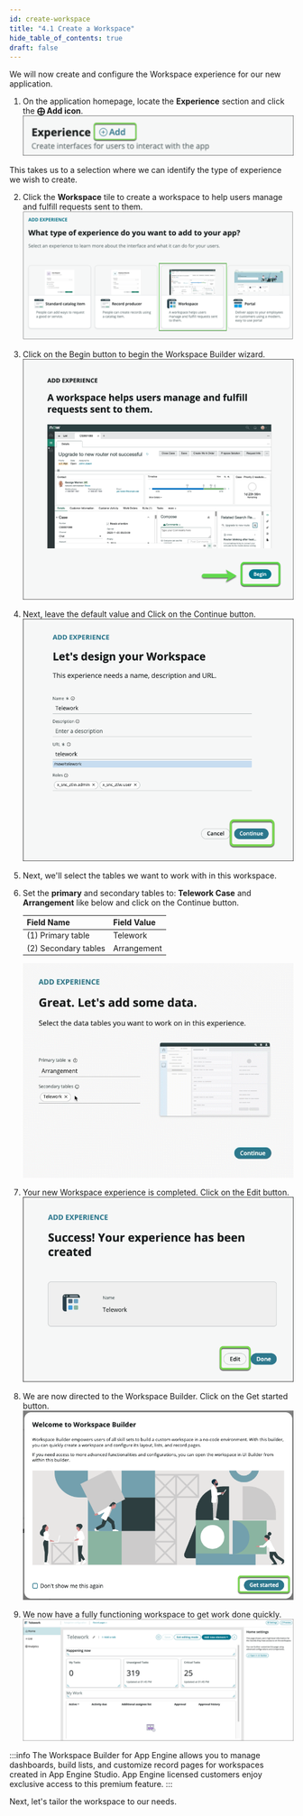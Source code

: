```yaml
---
id: create-workspace
title: "4.1 Create a Workspace"
hide_table_of_contents: true
draft: false
---
```


We will now create and configure the Workspace experience for our new application.

1. On the application homepage, locate the **Experience** section and click the **⨁ Add icon**.
![](../Click_Add_Experience.png)

This takes us to a selection where we can identify the type of experience we wish to create.


2. Click the **Workspace** tile to create a workspace to help users manage and fulfill requests sent to them.
![](./workspace/Click_the_Workspace_Tile.png)


3. Click on the <span className="aes_button">Begin</span> button to begin the Workspace Builder wizard.
![](./workspace/Add_Experience_Preview.png)


4. Next, leave the default value and Click on the <span className="aes_button">Continue</span> button.
![](./workspace/Workspace_Experience_Form.png)


5. Next, we'll select the tables we want to work with in this workspace.


6. Set the **primary** and secondary tables to: **Telework Case** and **Arrangement** like below and click on the <span className="aes_button">Continue</span> button.

    |Field Name           | Field Value
    |---------------------| --------------
    |(1) Primary table    | Telework
    |(2) Secondary tables | Arrangement

    ![](./workspace/Set_the_primary_and_secondary_tables_VID.gif)


7. Your new Workspace experience is completed.  Click on the <span className="aes_button">Edit</span> button.
![](./workspace/Click_Done_Experience_Created.png)


8. We are now directed to the Workspace Builder. Click on the <span className="aes_button">Get started</span> button.
![](./workspace/Welcome_to_Workspace_Builder.png)


9. We now have a fully functioning workspace to get work done quickly.
![](./workspace/WSBuilder_Utah.png)


:::info
The Workspace Builder for App Engine allows you to manage dashboards, build lists, and customize record pages for workspaces created in App Engine Studio. App Engine licensed customers enjoy exclusive access to this premium feature.
:::

Next, let's tailor the workspace to our needs.
